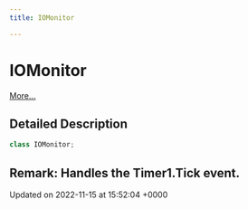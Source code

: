 ```yaml
---
title: IOMonitor

---
```


# IOMonitor



 [More...](#detailed-description)

## Detailed Description

```csharp
class IOMonitor;
```


**Remark**: Handles the Timer1.Tick event. 
-------------------------------

Updated on 2022-11-15 at 15:52:04 +0000